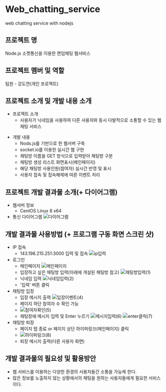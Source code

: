 # Web_chatting_service
web chatting service with nodejs

## 프로젝트 명
Node.js 소켓통신을 이용한 랜덤채팅 웹서비스

## 프로젝트 멤버 및 역할
팀원 - 강도연(개인 프로젝트) 

## 프로젝트 소개 및 개발 내용 소개
+ 프로젝트 소개 
  + 사용자가 닉네임을 사용하여 다른 사용자와 동시 다발적으로 소통할 수 있는 웹 채팅 서비스

* 개발 내용 
  * Nods.js를 기반으로 한 웹서버 구축
  * socket.io를 이용한 실시간 웹 구현
  * 채팅방 이름을 GET 방식으로 입력받아 채팅방 구분
  * 채팅방 생성 리스트 화면표시(메인페이지)
  * 해당 채팅방 사용인원(참여자) 실시간 반영 및 표시
  * 사용자 접속 및 접속해제에 따른 이벤트 처리

## 프로젝트 개발 결과물 소개(+ 다이어그램)
+ 웹서버 정보
  + CentOS Linux 8 x64 
+ 통신 다이어그램
![다이어그램](https://user-images.githubusercontent.com/56114680/144743617-f80f7197-3afa-4f0b-8a8d-af9cae84e4c6.png)
  
  
## 개발 결과물 사용방법 (+ 프로그램 구동 화면 스크린 샷)
+ IP 접속
  + 143.198.215.251:3000 입력 및 접속
![ip입력](https://user-images.githubusercontent.com/56114680/144742499-97838cd8-8f62-453d-b702-4a345038d387.png)
+ 로그인
  + 메인페이지
![메인페이지](https://user-images.githubusercontent.com/56114680/144742525-e4e63fc4-b1aa-4eb4-9176-ebd590c07cba.png) 
  + 입장하고 싶은 채팅방 입력(아래에 개설된 채팅방 참고)
![채팅방입력(1)](https://user-images.githubusercontent.com/56114680/144742530-2a37a4ff-c684-4539-b005-46d7bf955c8c.png)
  + 닉네임 입력 
![닉네임입력(2)](https://user-images.githubusercontent.com/56114680/144742534-ecdb813c-11e5-4af6-bc78-bea5cd650e0f.png)
  + '입력' 버튼 클릭
+ 채팅방 입장
  + 입장 메시지 출력 
![입장이벤트(4)](https://user-images.githubusercontent.com/56114680/144742528-59925580-649e-4e62-a8c9-fe1a4776b0fe.png)
  + 페이지 하단 참여자 수 확인 가능
  + ![참여자확인(5)](https://user-images.githubusercontent.com/56114680/144742529-8f5e9fd8-e9e9-49be-9b6e-9ce3ee78ad2f.png)
  + 채팅창에 메시지 입력 및 Enter 누르기
![메시지입력(6)](https://user-images.githubusercontent.com/56114680/144742537-c508b9af-deb7-4c60-803d-53a9ff678971.png)
![enter클릭(7)](https://user-images.githubusercontent.com/56114680/144742533-1c0d8915-182e-4f85-b197-37b94bf73647.png)
+ 채팅방 퇴장
  + 페이지 탭 종료 or 페이지 상단 하이퍼링크(메인페이지) 클릭
  + ![하이퍼링크(8)](https://user-images.githubusercontent.com/56114680/144742721-49b2a29d-dd51-4b10-b4e0-be976dcbc21e.png)  
  + 퇴장 메시지 출력(다른 사용자 화면)

## 개발 결과물의 필요성 및 활용방안
+ 웹 서비스를 이용하는 다양한 환경의 사용자들간 소통을 가능케 한다. 
+ 많은 정보를 노출하지 않는 상황에서의 채팅을 원하는 사용자들에게 필요한 서비스이다.
